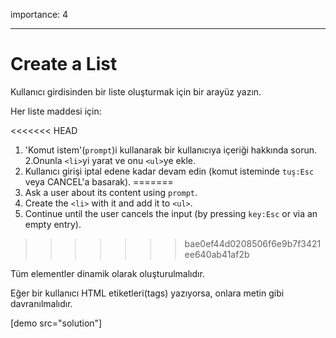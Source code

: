 importance: 4

---

# Create a List

Kullanıcı girdisinden bir liste oluşturmak için bir arayüz yazın.

Her liste maddesi için:

<<<<<<< HEAD
1. 'Komut istem'(`prompt`)i kullanarak bir kullanıcıya içeriği hakkında sorun.
2.Onunla `<li>`yi yarat ve onu `<ul>`ye ekle.
3. Kullanıcı girişi iptal edene kadar devam edin (komut isteminde `tuş:Esc` veya CANCEL'a basarak). 
=======
1. Ask a user about its content using `prompt`.
2. Create the `<li>` with it and add it to `<ul>`.
3. Continue until the user cancels the input (by pressing `key:Esc` or via an empty entry).
>>>>>>> bae0ef44d0208506f6e9b7f3421ee640ab41af2b

Tüm elementler dinamik olarak oluşturulmalıdır.

Eğer bir kullanıcı HTML etiketleri(tags) yazıyorsa, onlara metin gibi davranılmalıdır.

[demo src="solution"]
